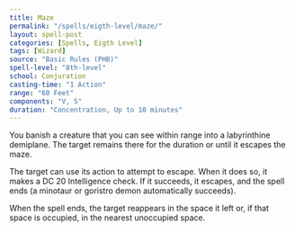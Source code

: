 ```yaml
---
title: Maze
permalink: "/spells/eigth-level/maze/"
layout: spell-post
categories: [Spells, Eigth Level]
tags: [Wizard]
source: "Basic Rules (PHB)"
spell-level: "8th-level"
school: Conjuration
casting-time: "1 Action"
range: "60 Feet"
components: "V, S"
duration: "Concentration, Up to 10 minutes"
---
```


You banish a creature that you can see within range into a labyrinthine demiplane. The target remains there for the duration or until it escapes the maze.

The target can use its action to attempt to escape. When it does so, it makes a DC 20 Intelligence check. If it succeeds, it escapes, and the spell ends (a minotaur or goristro demon automatically succeeds).

When the spell ends, the target reappears in the space it left or, if that space is occupied, in the nearest unoccupied space.